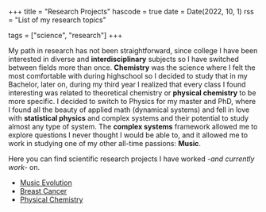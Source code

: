 +++
title = "Research Projects"
hascode = true
date = Date(2022, 10, 1)
rss = "List of my research topics"

tags = ["science", "research"]
+++

My path in research has not been straightforward, since college I have been interested in diverse and **interdisciplinary** subjects so I have switched between fields more than once. **Chemistry** was the science where I felt the most comfortable with during highschool so I decided to study that in my Bachelor, later on, during my third year I realized that every class I found interesting was related to theoretical chemistry or **physical chemistry** to be more specific. I decided to switch to Physics for my master and PhD, where I found all the beauty of applied math (dynamical systems) and fell in love with **statistical physics** and complex systems and their potential to study almost any type of system. The **complex systems** framework allowed me to explore questions I never thought I would be able to, and it allowed me to work in studying one of my other all-time passions: **Music**.

Here you can find scientific research projects I have worked *-and currently work-* on.

* [Music Evolution](/MusicEvo/)
* [Breast Cancer](/Cancer/)
* [Physical Chemistry](/PhysChem/)
